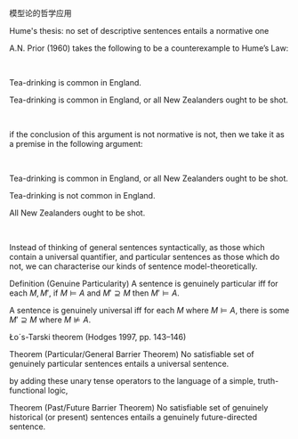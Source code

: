 模型论的哲学应用

Hume's thesis: no set of descriptive sentences entails a normative one

A.N. Prior (1960) takes the following to be a counterexample to Hume’s Law:

<br/>

Tea-drinking is common in England.

Tea-drinking is common in England, or all New Zealanders ought to be shot.

<br/>

if the conclusion of this argument is not normative is not, then we take it as a premise in the following argument:

<br/>

Tea-drinking is common in England, or all New Zealanders ought to be shot.

Tea-drinking is not common in England.

All New Zealanders ought to be shot.

<br/>

Instead of thinking of general sentences syntactically, as those which contain a universal quantifier, and particular sentences as those which do not, we can characterise our kinds of sentence model-theoretically.

Definition  (Genuine Particularity) A sentence is genuinely particular iff for each $M, M'$, if $M \models A$ and $M' ⊇ M$ then $M'\models A$.

A sentence is genuinely universal iff for each $M$ where $M \models A$, there is some $M' ⊇ M$ where $M \not\models A$.

Ło´s-Tarski theorem (Hodges 1997, pp. 143–146)

Theorem  (Particular/General Barrier Theorem) No satisfiable set of genuinely particular sentences entails a universal sentence.

by adding these unary tense operators to the language of a simple, truth-functional logic, 

Theorem (Past/Future Barrier Theorem) No satisfiable set of genuinely historical (or present) sentences entails a genuinely future-directed sentence.
